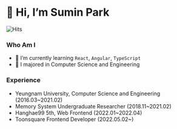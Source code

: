 # 👋 Hi, I’m Sumin Park

![Hits](https://hits.seeyoufarm.com/api/count/incr/badge.svg?url=https%3A%2F%2Fgithub.com%2Fclappingmin&count_bg=%2339A0D1&title_bg=%2398999C&icon=&icon_color=%23E7E7E7&title=hits&edge_flat=false)
<!-- [![Solved.ac
프로필](http://mazassumnida.wtf/api/mini/generate_badge?boj=clappingmin)](https://solved.ac/clappingmin)
<a href="https://greenteacreamfrappuccino.tistory.com/"><img src="https://github-readme-tistory-card.vercel.app/api/badge?name=Jeonil_Dev_log"></a>   -->
  
<!-- 
<img align="right" src="https://media0.giphy.com/media/11NVDFdtTMAqIM/giphy.gif?cid=ecf05e47ednx7kvjvmuge2zie47pwxz2kyarfhyf7nkh40at&rid=giphy.gif&ct=g" /> -->

### Who Am I

- 🌱 I’m currently learning `React`, `Angular`, `TypeScript`
- 🥇 I majored in Computer Science and Engineering


### Experience

- Yeungnam University, Computer Science and Engineering (2016.03~2021.02)
- Memory System Undergraduate Researcher (2018.11~2021.02)
- Hanghae99 5th, Web Frontend (2022.01~2022.04)
- Toonsquare Frontend Developer (2022.05.02~)


<!-- ### Tech
<img src="https://img.shields.io/badge/HTML5-E34F26?style=for-the-badge&logo=HTML5&logoColor=white"/> <img src="https://img.shields.io/badge/CSS3-1572B6?style=for-the-badge&logo=CSS3&logoColor=white"/> <img src="https://img.shields.io/badge/JavaScript-F7DF1E?style=for-the-badge&logo=JavaScript&logoColor=black"/> <img src="https://img.shields.io/badge/React-61DAFB?style=for-the-badge&logo=React&logoColor=black"/> <img src="https://img.shields.io/badge/Redux-764ABC?style=for-the-badge&logo=Redux&logoColor=white"/>  <img src="https://img.shields.io/badge/styledComponents-DB7093?style=for-the-badge&logo=styled-components&logoColor=white"/>    -->


<!-- ### Github Stats
<img width="450em" src="https://github-profile-trophy.vercel.app/?username=clappingmin&theme=radical&row=2&column=4&margin-w=10&margin-h=15&no-bg=true)](https://github.com/ryo-ma/github-profile-trophy"> |  <img  width="450em" src="https://github-readme-stats.vercel.app/api/top-langs?username=clappingmin&show_icons=true&locale=en&layout=compact&theme=radical" alt="clappingmin's Most used lang" />
:-------------------------:|:-------------------------:
<img  width="450em"   src="https://github-readme-streak-stats.herokuapp.com/?user=clappingmin&theme=radical" alt="clappingmin Streak" /> | <img  width="450em" align="center" alt="clappingmin's Github stats"  src="https://github-readme-stats.vercel.app/api?username=clappingmin&show_icons=true&count_private=true&theme=radical" />  -->
